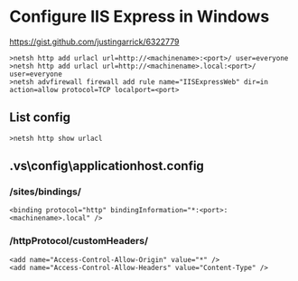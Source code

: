 # Configure IIS Express in Windows

https://gist.github.com/justingarrick/6322779

```
>netsh http add urlacl url=http://<machinename>:<port>/ user=everyone
>netsh http add urlacl url=http://<machinename>.local:<port>/ user=everyone
>netsh advfirewall firewall add rule name="IISExpressWeb" dir=in action=allow protocol=TCP localport=<port>
```

## List config
```
>netsh http show urlacl
```

## \.vs\config\applicationhost.config

### /sites/bindings/


```
<binding protocol="http" bindingInformation="*:<port>:<machinename>.local" />
```

### /httpProtocol/customHeaders/

```
<add name="Access-Control-Allow-Origin" value="*" />
<add name="Access-Control-Allow-Headers" value="Content-Type" />

